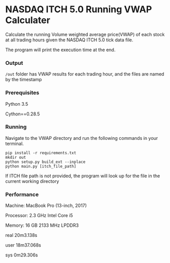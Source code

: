 # NASDAQ ITCH 5.0 Running VWAP Calculater

Calculate the running Volume weighted average price(VWAP) of each stock at all trading hours given the NASDAQ ITCH 5.0 tick data file.

The program will print the execution time at the end.

### Output

`/out` folder has VWAP results for each trading hour, and the files are named by the timestamp


### Prerequisites

Python 3.5

Cython==0.28.5

### Running 

Navigate to the VWAP directory and run the following commands in your terminal.


```
pip install -r requirements.txt
mkdir out
python setup.py build_ext --inplace
python main.py [itch_file_path] 
```

If ITCH file path is not provided, the program will look up for the file in the current working directory

### Performance

Machine: MacBook Pro (13-inch, 2017)

Processor: 2.3 GHz Intel Core i5

Memory: 16 GB 2133 MHz LPDDR3

real	20m3.138s

user	18m37.068s

sys	0m29.306s
